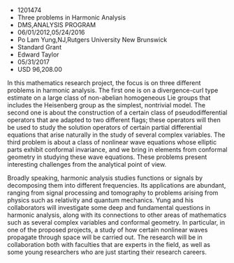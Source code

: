 
* 1201474
* Three problems in Harmonic Analysis
* DMS,ANALYSIS PROGRAM
* 06/01/2012,05/24/2016
* Po Lam Yung,NJ,Rutgers University New Brunswick
* Standard Grant
* Edward Taylor
* 05/31/2017
* USD 96,208.00

In this mathematics research project, the focus is on three different problems
in harmonic analysis. The first one is on a divergence-curl type estimate on a
large class of non-abelian homogeneous Lie groups that includes the Heisenberg
group as the simplest, nontrivial model. The second one is about the
construction of a certain class of pseudodifferential operators that are adapted
to two different flags; these operators will then be used to study the solution
operators of certain partial differential equations that arise naturally in the
study of several complex variables. The third problem is about a class of
nonlinear wave equations whose elliptic parts exhibit conformal invariance, and
we bring in elements from conformal geometry in studying these wave equations.
These problems present interesting challenges from the analytical point of view.

Broadly speaking, harmonic analysis studies functions or signals by decomposing
them into different frequencies. Its applications are abundant, ranging from
signal processing and tomography to problems arising from physics such as
relativity and quantum mechanics. Yung and his collaborators will investigate
some deep and fundamental questions in harmonic analysis, along with its
connections to other areas of mathematics such as several complex variables and
conformal geometry. In particular, in one of the proposed projects, a study of
how certain nonlinear waves propagate through space will be carried out. The
research will be in collaboration both with faculties that are experts in the
field, as well as some young researchers who are just starting their research
careers.
